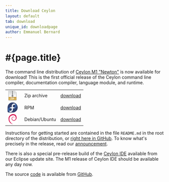 ```yaml
---
title: Download Ceylon
layout: default
tab: download
unique_id: downloadpage
author: Emmanuel Bernard
---
```

# #{page.title}

The command line distribution of [Ceylon M1 "Newton"][newton] 
is now available for download! This is the first official 
release of the Ceylon command line compiler, documentation 
compiler, language module, and runtime.

[newton]: /blog/2011/12/20/ceylon-m1-newton?utm_source=download&utm_medium=web&utm_content=blog&utm_campaign=1_0_M1release

<table>
    <tr>
        <td><img src="/images/package-zip.png" style="vertical-align: middle; float: right; margin-right: 0.5em"/></td>
        <td>Zip archive</td>
        <td><a href="/download/dist/1_0_Milestone1" onClick="javascript: _gaq.push(['_trackPageview', '/download/dist/1_0_Milestone1?utm_source=download&utm_medium=web&utm_content=dist&utm_campaign=1_0_M1release']);">download</a></td>
    </tr>
    <tr>
        <td><img src="/images/package-fedora.png" style="vertical-align: middle; float: right; margin-right: 0.5em"/></td>
        <td>RPM</td>
        <td><a href="/download/dist/1_0_Milestone1_rpm" onClick="javascript: _gaq.push(['_trackPageview', '/download/dist/1_0_Milestone1_rpm?utm_source=download&utm_medium=web&utm_content=dist&utm_campaign=1_0_M1release']);">download</a></td>
    </tr>
    <tr>
        <td><img src="/images/package-debian.png" style="vertical-align: middle; float: right; margin-right: 0.5em"/></td>
        <td>Debian/Ubuntu</td>
        <td><a href="/download/dist/1_0_Milestone1_deb" onClick="javascript: _gaq.push(['_trackPageview', '/download/dist/1_0_Milestone1_deb?utm_source=download&utm_medium=web&utm_content=dist&utm_campaign=1_0_M1release']);">download</a></td>
    </tr>
</table>

Instructions for getting started are contained in the file
`README.md` in the root directory of the distribution, or
[right here in GitHub][ceylon-dist readme]. To know what's 
precisely in the release, read our [announcement][newton].

[ceylon-dist readme]: https://github.com/ceylon/ceylon-dist/blob/master/README.md 

There is also a special pre-release build of the 
[Ceylon IDE](/documentation/ide) available from our Eclipse
update site. The M1 release of Ceylon IDE should be available
any day now.

The source [code](/code) is available from [GitHub](http://github.com/ceylon).

